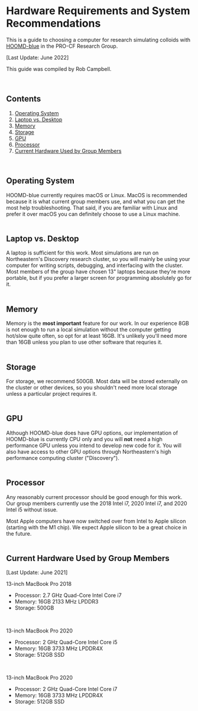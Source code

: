 # Hardware Requirements and System Recommendations

This is a guide to choosing a computer for research simulating colloids with [HOOMD-blue] in the PRO-CF Research Group.

[Last Update: June 2022]

This guide was compiled by Rob Campbell.

[HOOMD-blue]: http://glotzerlab.engin.umich.edu/hoomd-blue/
<br>

## Contents
1. [Operating System](/System-Setup/00-Hardware.md#operating-system)
2. [Laptop vs. Desktop](/System-Setup/00-Hardware.md#laptop-vs-desktop)
3. [Memory](/System-Setup/00-Hardware.md#memory)
4. [Storage](/System-Setup/00-Hardware.md#storage)
5. [GPU](/System-Setup/00-Hardware.md#gpu)
6. [Processor](/System-Setup/00-Hardware.md#processor)
7. [Current Hardware Used by Group Members](/System-Setup/00-Hardware.md#current-hardware-used-by-group-members)
<br>

## Operating System

HOOMD-blue currently requires macOS or Linux. MacOS is recommended because it is what current group members use, and what you can get the most help troubleshooting. That said, if you are familiar with Linux and prefer it over macOS you can definitely choose to use a Linux machine.
<br>
<br>
## Laptop vs. Desktop

A laptop is sufficient for this work. Most simulations are run on Northeastern's Discovery research cluster, so you will mainly be using your computer for writing scripts, debugging, and interfacing with the cluster. Most members of the group have chosen 13" laptops because they're more portable, but if you prefer a larger screen for programming absolutely go for it.
<br>
<br>
## Memory

Memory is the **most important** feature for our work. In our experience 8GB is not enough to run a local simulation without the computer getting hot/slow quite often, so opt for at least 16GB. It's unlikely you'll need more than 16GB unless you plan to use other software that requries it.
<br>
<br>
## Storage

For storage, we recommend 500GB. Most data will be stored externally on the cluster or other devices, so you shouldn't need more local storage unless a particular project requires it.
<br>
<br>
## GPU

Although HOOMD-blue does have GPU options, our implementation of HOOMD-blue is currently CPU only and you will **not** need a high performance GPU unless you intend to develop new code for it. You will also have access to other GPU options through Northeastern's high performance computing cluster ("Discovery"). 
<br>
<br>
## Processor

Any reasonably current processor should be good enough for this work. Our group members currently use the 2018 Intel i7, 2020 Intel i7, and 2020 Intel i5 without issue.

Most Apple computers have now switched over from Intel to Apple silicon (starting with the M1 chip). We expect Apple silicon to be a great choice in the future. 
<br>
<br>
## Current Hardware Used by Group Members

[Last Update: June 2021]

13-inch MacBook Pro 2018
* Processor: 2.7 GHz Quad-Core Intel Core i7
* Memory: 16GB 2133 MHz LPDDR3
* Storage: 500GB
<br>

13-inch MacBook Pro 2020
* Processor: 2 GHz Quad-Core Intel Core i5
* Memory: 16GB 3733 MHz LPDDR4X
* Storage: 512GB SSD
<br>

13-inch MacBook Pro 2020
* Processor: 2 GHz Quad-Core Intel Core i7
* Memory: 16GB 3733 MHz LPDDR4X
* Storage: 512GB SSD
<br>


